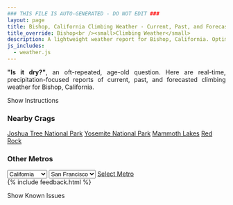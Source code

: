 ```yaml
---
### THIS FILE IS AUTO-GENERATED - DO NOT EDIT ###
layout: page
title: Bishop, California Climbing Weather - Current, Past, and Forecasted Report
title_override: Bishop<br /><small>Climbing Weather</small>
description: A lightweight weather report for Bishop, California. Optimized for slow internet connections.
js_includes:
  - weather.js
---
```


<section class="measure center lh-copy f5-ns f6 ph2 mv4" style="text-align: justify;">
<strong>"Is it dry?"</strong>, an oft-repeated, age-old question. Here are real-time,
precipitation-focused reports of current, past, and forecasted climbing weather for Bishop, California.
</section>

<p id="settings-toggle" class="mw5 b center tc hover-light-red black-70 pointer">Show Instructions</p>
<section id="settings" class="overflow-hidden" style="display:none;">
    <div class="mv2 ph2 center">
        <div class="fn f6 tc pv2">
            <p class="measure lh-copy center"><strong>Show/hide hourly forecasts</strong> by clicking the desired day.</p>
            <hr class="mw5 p0 mv2 o-60 b0 bt b--light-red light-red bg-light-red">
            <p class="measure lh-copy center"><strong>Current and Past conditions</strong> are measured by the nearest weather station. <strong>Forecast conditions</strong> are calculated and polled separately.</p>
            <hr class="mw5 p0 mv2 o-60 b0 bt b--light-red light-red bg-light-red">
            <p class="measure lh-copy center"><strong>Having issues?</strong> Try <a id="clear-cache" class="no-underline relative fancy-link light-red hover-light-red" href="#">clearing the local cache</a>.</p>
            <hr class="mw5 p0 mv2 o-60 b0 bt b--light-red light-red bg-light-red">
            <p class="measure lh-copy center">Weather data sourced from <a class="no-underline fancy-link relative light-red" target="_blank" href="https://www.weather.gov/documentation/services-web-api">weather.gov</a>.</p>
        </div>
    </div>
</section>
<section id="weather" data-crag="bishop-california" class="mv4-ns mv3 ph2 center"></section>
<section id="nearby" class="tc lh-copy">
  <h3>Nearby Crags</h3>
<a class="nowrap no-underline fancy-link relative light-red mh3" href="/crags/joshua-tree-national-park-california-weather.html">Joshua Tree National Park</a>
<a class="nowrap no-underline fancy-link relative light-red mh3" href="/crags/yosemite-national-park-california-weather.html">Yosemite National Park</a>
<a class="nowrap no-underline fancy-link relative light-red mh3" href="/crags/mammoth-lakes-california-weather.html">Mammoth Lakes</a>
<a class="nowrap no-underline fancy-link relative light-red mh3" href="/crags/red-rock-nevada-weather.html">Red Rock</a>
</section>
<section id="nearby" class="tc lh-copy">
  <h3>Other Metros</h3>
  <select class="ma1 bg-near-white pa2" id="stateSel">
    <option value="Texas">Texas</option>
    <option value="Washington">Washington</option>
    <option value="Colorado">Colorado</option>
    <option value="Tennessee">Tennessee</option>
    <option value="Utah">Utah</option>
    <option value="California" selected>California</option>
  </select>
  <select class="ma1 bg-near-white pa2" id="citySel">
    <option value="San Francisco" selected>San Francisco</option>
    <option value="Los Angeles">Los Angeles</option>
  </select>
  <a id="selectMetro" class="f6 link dim ph3 pv2 ma1 dib white bg-light-red" href="/crags/san-francisco-california-weather.html">Select Metro</a>
  <script>
    var states = [];
    states["Texas"] = "Austin"
    states["Washington"] = "Seattle"
    states["Colorado"] = "Denver"
    states["Tennessee"] = "Nashville"
    states["Utah"] = "Salt Lake City"
    states["California"] = "San Francisco|Los Angeles"
  </script>
</section>
{% include feedback.html %}
<p id="issues-toggle" class="mw5 b center tc hover-light-red black-70 pointer">Show Known Issues</p>
<section id="issues" class="overflow-hidden tc f6">
</section>

<script>
  var weekly_VEF_14_168 = {"updated":"2021-06-06T09:00:20+00:00","units":"us","forecastGenerator":"BaselineForecastGenerator","generatedAt":"2021-06-06T09:23:07+00:00","updateTime":"2021-06-06T09:00:20+00:00","validTimes":"2021-06-06T02:00:00+00:00/P8DT6H","elevation":{"value":1296.0096,"unitCode":"unit:m"},"periods":[{"number":1,"name":"Overnight","startTime":"2021-06-06T02:00:00-07:00","endTime":"2021-06-06T06:00:00-07:00","isDaytime":false,"temperature":62,"temperatureUnit":"F","temperatureTrend":null,"windSpeed":"6 mph","windDirection":"WNW","icon":"https://api.weather.gov/icons/land/night/skc?size=medium","shortForecast":"Clear","detailedForecast":"Clear, with a low around 62. West northwest wind around 6 mph."},{"number":2,"name":"Sunday","startTime":"2021-06-06T06:00:00-07:00","endTime":"2021-06-06T18:00:00-07:00","isDaytime":true,"temperature":98,"temperatureUnit":"F","temperatureTrend":null,"windSpeed":"3 to 18 mph","windDirection":"SW","icon":"https://api.weather.gov/icons/land/day/few?size=medium","shortForecast":"Sunny","detailedForecast":"Sunny, with a high near 98. Southwest wind 3 to 18 mph, with gusts as high as 29 mph."},{"number":3,"name":"Sunday Night","startTime":"2021-06-06T18:00:00-07:00","endTime":"2021-06-07T06:00:00-07:00","isDaytime":false,"temperature":58,"temperatureUnit":"F","temperatureTrend":null,"windSpeed":"6 to 18 mph","windDirection":"W","icon":"https://api.weather.gov/icons/land/night/few?size=medium","shortForecast":"Mostly Clear","detailedForecast":"Mostly clear, with a low around 58. West wind 6 to 18 mph, with gusts as high as 29 mph."},{"number":4,"name":"Monday","startTime":"2021-06-07T06:00:00-07:00","endTime":"2021-06-07T18:00:00-07:00","isDaytime":true,"temperature":91,"temperatureUnit":"F","temperatureTrend":null,"windSpeed":"5 to 17 mph","windDirection":"ESE","icon":"https://api.weather.gov/icons/land/day/sct?size=medium","shortForecast":"Mostly Sunny","detailedForecast":"Mostly sunny, with a high near 91. East southeast wind 5 to 17 mph, with gusts as high as 26 mph."},{"number":5,"name":"Monday Night","startTime":"2021-06-07T18:00:00-07:00","endTime":"2021-06-08T06:00:00-07:00","isDaytime":false,"temperature":55,"temperatureUnit":"F","temperatureTrend":null,"windSpeed":"8 to 17 mph","windDirection":"SW","icon":"https://api.weather.gov/icons/land/night/few?size=medium","shortForecast":"Mostly Clear","detailedForecast":"Mostly clear, with a low around 55. Southwest wind 8 to 17 mph, with gusts as high as 25 mph."},{"number":6,"name":"Tuesday","startTime":"2021-06-08T06:00:00-07:00","endTime":"2021-06-08T18:00:00-07:00","isDaytime":true,"temperature":87,"temperatureUnit":"F","temperatureTrend":null,"windSpeed":"7 to 17 mph","windDirection":"SSW","icon":"https://api.weather.gov/icons/land/day/skc?size=medium","shortForecast":"Sunny","detailedForecast":"Sunny, with a high near 87."},{"number":7,"name":"Tuesday Night","startTime":"2021-06-08T18:00:00-07:00","endTime":"2021-06-09T06:00:00-07:00","isDaytime":false,"temperature":53,"temperatureUnit":"F","temperatureTrend":null,"windSpeed":"8 to 17 mph","windDirection":"WSW","icon":"https://api.weather.gov/icons/land/night/few?size=medium","shortForecast":"Mostly Clear","detailedForecast":"Mostly clear, with a low around 53."},{"number":8,"name":"Wednesday","startTime":"2021-06-09T06:00:00-07:00","endTime":"2021-06-09T18:00:00-07:00","isDaytime":true,"temperature":80,"temperatureUnit":"F","temperatureTrend":null,"windSpeed":"8 to 21 mph","windDirection":"SW","icon":"https://api.weather.gov/icons/land/day/wind_few?size=medium","shortForecast":"Sunny","detailedForecast":"Sunny, with a high near 80."},{"number":9,"name":"Wednesday Night","startTime":"2021-06-09T18:00:00-07:00","endTime":"2021-06-10T06:00:00-07:00","isDaytime":false,"temperature":45,"temperatureUnit":"F","temperatureTrend":null,"windSpeed":"8 to 21 mph","windDirection":"W","icon":"https://api.weather.gov/icons/land/night/wind_few?size=medium","shortForecast":"Mostly Clear","detailedForecast":"Mostly clear, with a low around 45."},{"number":10,"name":"Thursday","startTime":"2021-06-10T06:00:00-07:00","endTime":"2021-06-10T18:00:00-07:00","isDaytime":true,"temperature":82,"temperatureUnit":"F","temperatureTrend":null,"windSpeed":"8 to 13 mph","windDirection":"SE","icon":"https://api.weather.gov/icons/land/day/skc?size=medium","shortForecast":"Sunny","detailedForecast":"Sunny, with a high near 82."},{"number":11,"name":"Thursday Night","startTime":"2021-06-10T18:00:00-07:00","endTime":"2021-06-11T06:00:00-07:00","isDaytime":false,"temperature":51,"temperatureUnit":"F","temperatureTrend":null,"windSpeed":"7 to 13 mph","windDirection":"SW","icon":"https://api.weather.gov/icons/land/night/skc?size=medium","shortForecast":"Clear","detailedForecast":"Clear, with a low around 51."},{"number":12,"name":"Friday","startTime":"2021-06-11T06:00:00-07:00","endTime":"2021-06-11T18:00:00-07:00","isDaytime":true,"temperature":89,"temperatureUnit":"F","temperatureTrend":null,"windSpeed":"7 to 14 mph","windDirection":"SSW","icon":"https://api.weather.gov/icons/land/day/skc?size=medium","shortForecast":"Sunny","detailedForecast":"Sunny, with a high near 89."},{"number":13,"name":"Friday Night","startTime":"2021-06-11T18:00:00-07:00","endTime":"2021-06-12T06:00:00-07:00","isDaytime":false,"temperature":55,"temperatureUnit":"F","temperatureTrend":null,"windSpeed":"9 to 14 mph","windDirection":"WSW","icon":"https://api.weather.gov/icons/land/night/few?size=medium","shortForecast":"Mostly Clear","detailedForecast":"Mostly clear, with a low around 55."},{"number":14,"name":"Saturday","startTime":"2021-06-12T06:00:00-07:00","endTime":"2021-06-12T18:00:00-07:00","isDaytime":true,"temperature":90,"temperatureUnit":"F","temperatureTrend":null,"windSpeed":"8 to 16 mph","windDirection":"SW","icon":"https://api.weather.gov/icons/land/day/skc?size=medium","shortForecast":"Sunny","detailedForecast":"Sunny, with a high near 90."}]}
  var hourly_VEF_14_168 = {"@context":["https://geojson.org/geojson-ld/geojson-context.jsonld",{"@version":"1.1","wx":"https://api.weather.gov/ontology#","geo":"http://www.opengis.net/ont/geosparql#","unit":"http://codes.wmo.int/common/unit/","@vocab":"https://api.weather.gov/ontology#"}],"type":"Feature","geometry":{"type":"Polygon","coordinates":[[[-118.4359379,37.3613888],[-118.43111449999999,37.3394267],[-118.40343299999999,37.343266299999996],[-118.40825099999999,37.3652289],[-118.4359379,37.3613888]]]},"properties":{"updated":"2021-06-06T09:00:20+00:00","units":"us","forecastGenerator":"HourlyForecastGenerator","generatedAt":"2021-06-06T09:23:09+00:00","updateTime":"2021-06-06T09:00:20+00:00","validTimes":"2021-06-06T02:00:00+00:00/P8DT6H","elevation":{"value":1296.0096,"unitCode":"unit:m"},"periods":[{"number":1,"name":"","startTime":"2021-06-06T02:00:00-07:00","endTime":"2021-06-06T03:00:00-07:00","isDaytime":false,"temperature":69,"temperatureUnit":"F","temperatureTrend":null,"windSpeed":"6 mph","windDirection":"WNW","icon":"https://api.weather.gov/icons/land/night/skc?size=small","shortForecast":"Clear","detailedForecast":""},{"number":2,"name":"","startTime":"2021-06-06T03:00:00-07:00","endTime":"2021-06-06T04:00:00-07:00","isDaytime":false,"temperature":66,"temperatureUnit":"F","temperatureTrend":null,"windSpeed":"6 mph","windDirection":"WNW","icon":"https://api.weather.gov/icons/land/night/skc?size=small","shortForecast":"Clear","detailedForecast":""},{"number":3,"name":"","startTime":"2021-06-06T04:00:00-07:00","endTime":"2021-06-06T05:00:00-07:00","isDaytime":false,"temperature":65,"temperatureUnit":"F","temperatureTrend":null,"windSpeed":"5 mph","windDirection":"WNW","icon":"https://api.weather.gov/icons/land/night/skc?size=small","shortForecast":"Clear","detailedForecast":""},{"number":4,"name":"","startTime":"2021-06-06T05:00:00-07:00","endTime":"2021-06-06T06:00:00-07:00","isDaytime":false,"temperature":62,"temperatureUnit":"F","temperatureTrend":null,"windSpeed":"5 mph","windDirection":"WNW","icon":"https://api.weather.gov/icons/land/night/skc?size=small","shortForecast":"Clear","detailedForecast":""},{"number":5,"name":"","startTime":"2021-06-06T06:00:00-07:00","endTime":"2021-06-06T07:00:00-07:00","isDaytime":true,"temperature":63,"temperatureUnit":"F","temperatureTrend":null,"windSpeed":"5 mph","windDirection":"NW","icon":"https://api.weather.gov/icons/land/day/skc?size=small","shortForecast":"Sunny","detailedForecast":""},{"number":6,"name":"","startTime":"2021-06-06T07:00:00-07:00","endTime":"2021-06-06T08:00:00-07:00","isDaytime":true,"temperature":65,"temperatureUnit":"F","temperatureTrend":null,"windSpeed":"3 mph","windDirection":"NNW","icon":"https://api.weather.gov/icons/land/day/skc?size=small","shortForecast":"Sunny","detailedForecast":""},{"number":7,"name":"","startTime":"2021-06-06T08:00:00-07:00","endTime":"2021-06-06T09:00:00-07:00","isDaytime":true,"temperature":72,"temperatureUnit":"F","temperatureTrend":null,"windSpeed":"3 mph","windDirection":"NNW","icon":"https://api.weather.gov/icons/land/day/skc?size=small","shortForecast":"Sunny","detailedForecast":""},{"number":8,"name":"","startTime":"2021-06-06T09:00:00-07:00","endTime":"2021-06-06T10:00:00-07:00","isDaytime":true,"temperature":79,"temperatureUnit":"F","temperatureTrend":null,"windSpeed":"3 mph","windDirection":"NNE","icon":"https://api.weather.gov/icons/land/day/skc?size=small","shortForecast":"Sunny","detailedForecast":""},{"number":9,"name":"","startTime":"2021-06-06T10:00:00-07:00","endTime":"2021-06-06T11:00:00-07:00","isDaytime":true,"temperature":85,"temperatureUnit":"F","temperatureTrend":null,"windSpeed":"5 mph","windDirection":"E","icon":"https://api.weather.gov/icons/land/day/skc?size=small","shortForecast":"Sunny","detailedForecast":""},{"number":10,"name":"","startTime":"2021-06-06T11:00:00-07:00","endTime":"2021-06-06T12:00:00-07:00","isDaytime":true,"temperature":89,"temperatureUnit":"F","temperatureTrend":null,"windSpeed":"6 mph","windDirection":"SE","icon":"https://api.weather.gov/icons/land/day/skc?size=small","shortForecast":"Sunny","detailedForecast":""},{"number":11,"name":"","startTime":"2021-06-06T12:00:00-07:00","endTime":"2021-06-06T13:00:00-07:00","isDaytime":true,"temperature":92,"temperatureUnit":"F","temperatureTrend":null,"windSpeed":"7 mph","windDirection":"SSE","icon":"https://api.weather.gov/icons/land/day/skc?size=small","shortForecast":"Sunny","detailedForecast":""},{"number":12,"name":"","startTime":"2021-06-06T13:00:00-07:00","endTime":"2021-06-06T14:00:00-07:00","isDaytime":true,"temperature":95,"temperatureUnit":"F","temperatureTrend":null,"windSpeed":"9 mph","windDirection":"S","icon":"https://api.weather.gov/icons/land/day/few?size=small","shortForecast":"Sunny","detailedForecast":""},{"number":13,"name":"","startTime":"2021-06-06T14:00:00-07:00","endTime":"2021-06-06T15:00:00-07:00","isDaytime":true,"temperature":97,"temperatureUnit":"F","temperatureTrend":null,"windSpeed":"12 mph","windDirection":"SSW","icon":"https://api.weather.gov/icons/land/day/few?size=small","shortForecast":"Sunny","detailedForecast":""},{"number":14,"name":"","startTime":"2021-06-06T15:00:00-07:00","endTime":"2021-06-06T16:00:00-07:00","isDaytime":true,"temperature":97,"temperatureUnit":"F","temperatureTrend":null,"windSpeed":"14 mph","windDirection":"SW","icon":"https://api.weather.gov/icons/land/day/few?size=small","shortForecast":"Sunny","detailedForecast":""},{"number":15,"name":"","startTime":"2021-06-06T16:00:00-07:00","endTime":"2021-06-06T17:00:00-07:00","isDaytime":true,"temperature":98,"temperatureUnit":"F","temperatureTrend":null,"windSpeed":"17 mph","windDirection":"WSW","icon":"https://api.weather.gov/icons/land/day/few?size=small","shortForecast":"Sunny","detailedForecast":""},{"number":16,"name":"","startTime":"2021-06-06T17:00:00-07:00","endTime":"2021-06-06T18:00:00-07:00","isDaytime":true,"temperature":97,"temperatureUnit":"F","temperatureTrend":null,"windSpeed":"18 mph","windDirection":"W","icon":"https://api.weather.gov/icons/land/day/few?size=small","shortForecast":"Sunny","detailedForecast":""},{"number":17,"name":"","startTime":"2021-06-06T18:00:00-07:00","endTime":"2021-06-06T19:00:00-07:00","isDaytime":false,"temperature":94,"temperatureUnit":"F","temperatureTrend":null,"windSpeed":"18 mph","windDirection":"W","icon":"https://api.weather.gov/icons/land/night/few?size=small","shortForecast":"Mostly Clear","detailedForecast":""},{"number":18,"name":"","startTime":"2021-06-06T19:00:00-07:00","endTime":"2021-06-06T20:00:00-07:00","isDaytime":false,"temperature":91,"temperatureUnit":"F","temperatureTrend":null,"windSpeed":"17 mph","windDirection":"WSW","icon":"https://api.weather.gov/icons/land/night/few?size=small","shortForecast":"Mostly Clear","detailedForecast":""},{"number":19,"name":"","startTime":"2021-06-06T20:00:00-07:00","endTime":"2021-06-06T21:00:00-07:00","isDaytime":false,"temperature":85,"temperatureUnit":"F","temperatureTrend":null,"windSpeed":"16 mph","windDirection":"WSW","icon":"https://api.weather.gov/icons/land/night/few?size=small","shortForecast":"Mostly Clear","detailedForecast":""},{"number":20,"name":"","startTime":"2021-06-06T21:00:00-07:00","endTime":"2021-06-06T22:00:00-07:00","isDaytime":false,"temperature":79,"temperatureUnit":"F","temperatureTrend":null,"windSpeed":"14 mph","windDirection":"W","icon":"https://api.weather.gov/icons/land/night/few?size=small","shortForecast":"Mostly Clear","detailedForecast":""},{"number":21,"name":"","startTime":"2021-06-06T22:00:00-07:00","endTime":"2021-06-06T23:00:00-07:00","isDaytime":false,"temperature":76,"temperatureUnit":"F","temperatureTrend":null,"windSpeed":"12 mph","windDirection":"W","icon":"https://api.weather.gov/icons/land/night/few?size=small","shortForecast":"Mostly Clear","detailedForecast":""},{"number":22,"name":"","startTime":"2021-06-06T23:00:00-07:00","endTime":"2021-06-07T00:00:00-07:00","isDaytime":false,"temperature":72,"temperatureUnit":"F","temperatureTrend":null,"windSpeed":"9 mph","windDirection":"WNW","icon":"https://api.weather.gov/icons/land/night/skc?size=small","shortForecast":"Clear","detailedForecast":""},{"number":23,"name":"","startTime":"2021-06-07T00:00:00-07:00","endTime":"2021-06-07T01:00:00-07:00","isDaytime":false,"temperature":70,"temperatureUnit":"F","temperatureTrend":null,"windSpeed":"8 mph","windDirection":"WNW","icon":"https://api.weather.gov/icons/land/night/few?size=small","shortForecast":"Mostly Clear","detailedForecast":""},{"number":24,"name":"","startTime":"2021-06-07T01:00:00-07:00","endTime":"2021-06-07T02:00:00-07:00","isDaytime":false,"temperature":66,"temperatureUnit":"F","temperatureTrend":null,"windSpeed":"7 mph","windDirection":"WNW","icon":"https://api.weather.gov/icons/land/night/few?size=small","shortForecast":"Mostly Clear","detailedForecast":""},{"number":25,"name":"","startTime":"2021-06-07T02:00:00-07:00","endTime":"2021-06-07T03:00:00-07:00","isDaytime":false,"temperature":64,"temperatureUnit":"F","temperatureTrend":null,"windSpeed":"7 mph","windDirection":"WNW","icon":"https://api.weather.gov/icons/land/night/few?size=small","shortForecast":"Mostly Clear","detailedForecast":""},{"number":26,"name":"","startTime":"2021-06-07T03:00:00-07:00","endTime":"2021-06-07T04:00:00-07:00","isDaytime":false,"temperature":62,"temperatureUnit":"F","temperatureTrend":null,"windSpeed":"7 mph","windDirection":"W","icon":"https://api.weather.gov/icons/land/night/few?size=small","shortForecast":"Mostly Clear","detailedForecast":""},{"number":27,"name":"","startTime":"2021-06-07T04:00:00-07:00","endTime":"2021-06-07T05:00:00-07:00","isDaytime":false,"temperature":59,"temperatureUnit":"F","temperatureTrend":null,"windSpeed":"6 mph","windDirection":"W","icon":"https://api.weather.gov/icons/land/night/few?size=small","shortForecast":"Mostly Clear","detailedForecast":""},{"number":28,"name":"","startTime":"2021-06-07T05:00:00-07:00","endTime":"2021-06-07T06:00:00-07:00","isDaytime":false,"temperature":58,"temperatureUnit":"F","temperatureTrend":null,"windSpeed":"6 mph","windDirection":"W","icon":"https://api.weather.gov/icons/land/night/few?size=small","shortForecast":"Mostly Clear","detailedForecast":""},{"number":29,"name":"","startTime":"2021-06-07T06:00:00-07:00","endTime":"2021-06-07T07:00:00-07:00","isDaytime":true,"temperature":59,"temperatureUnit":"F","temperatureTrend":null,"windSpeed":"5 mph","windDirection":"WNW","icon":"https://api.weather.gov/icons/land/day/few?size=small","shortForecast":"Sunny","detailedForecast":""},{"number":30,"name":"","startTime":"2021-06-07T07:00:00-07:00","endTime":"2021-06-07T08:00:00-07:00","isDaytime":true,"temperature":62,"temperatureUnit":"F","temperatureTrend":null,"windSpeed":"5 mph","windDirection":"NW","icon":"https://api.weather.gov/icons/land/day/sct?size=small","shortForecast":"Mostly Sunny","detailedForecast":""},{"number":31,"name":"","startTime":"2021-06-07T08:00:00-07:00","endTime":"2021-06-07T09:00:00-07:00","isDaytime":true,"temperature":67,"temperatureUnit":"F","temperatureTrend":null,"windSpeed":"5 mph","windDirection":"NNW","icon":"https://api.weather.gov/icons/land/day/sct?size=small","shortForecast":"Mostly Sunny","detailedForecast":""},{"number":32,"name":"","startTime":"2021-06-07T09:00:00-07:00","endTime":"2021-06-07T10:00:00-07:00","isDaytime":true,"temperature":73,"temperatureUnit":"F","temperatureTrend":null,"windSpeed":"6 mph","windDirection":"NNE","icon":"https://api.weather.gov/icons/land/day/sct?size=small","shortForecast":"Mostly Sunny","detailedForecast":""},{"number":33,"name":"","startTime":"2021-06-07T10:00:00-07:00","endTime":"2021-06-07T11:00:00-07:00","isDaytime":true,"temperature":79,"temperatureUnit":"F","temperatureTrend":null,"windSpeed":"8 mph","windDirection":"E","icon":"https://api.weather.gov/icons/land/day/sct?size=small","shortForecast":"Mostly Sunny","detailedForecast":""},{"number":34,"name":"","startTime":"2021-06-07T11:00:00-07:00","endTime":"2021-06-07T12:00:00-07:00","isDaytime":true,"temperature":83,"temperatureUnit":"F","temperatureTrend":null,"windSpeed":"10 mph","windDirection":"SSE","icon":"https://api.weather.gov/icons/land/day/sct?size=small","shortForecast":"Mostly Sunny","detailedForecast":""},{"number":35,"name":"","startTime":"2021-06-07T12:00:00-07:00","endTime":"2021-06-07T13:00:00-07:00","isDaytime":true,"temperature":87,"temperatureUnit":"F","temperatureTrend":null,"windSpeed":"13 mph","windDirection":"SSE","icon":"https://api.weather.gov/icons/land/day/sct?size=small","shortForecast":"Mostly Sunny","detailedForecast":""},{"number":36,"name":"","startTime":"2021-06-07T13:00:00-07:00","endTime":"2021-06-07T14:00:00-07:00","isDaytime":true,"temperature":89,"temperatureUnit":"F","temperatureTrend":null,"windSpeed":"14 mph","windDirection":"SE","icon":"https://api.weather.gov/icons/land/day/sct?size=small","shortForecast":"Mostly Sunny","detailedForecast":""},{"number":37,"name":"","startTime":"2021-06-07T14:00:00-07:00","endTime":"2021-06-07T15:00:00-07:00","isDaytime":true,"temperature":90,"temperatureUnit":"F","temperatureTrend":null,"windSpeed":"15 mph","windDirection":"SE","icon":"https://api.weather.gov/icons/land/day/sct?size=small","shortForecast":"Mostly Sunny","detailedForecast":""},{"number":38,"name":"","startTime":"2021-06-07T15:00:00-07:00","endTime":"2021-06-07T16:00:00-07:00","isDaytime":true,"temperature":91,"temperatureUnit":"F","temperatureTrend":null,"windSpeed":"16 mph","windDirection":"SSE","icon":"https://api.weather.gov/icons/land/day/sct?size=small","shortForecast":"Mostly Sunny","detailedForecast":""},{"number":39,"name":"","startTime":"2021-06-07T16:00:00-07:00","endTime":"2021-06-07T17:00:00-07:00","isDaytime":true,"temperature":91,"temperatureUnit":"F","temperatureTrend":null,"windSpeed":"17 mph","windDirection":"SSE","icon":"https://api.weather.gov/icons/land/day/sct?size=small","shortForecast":"Mostly Sunny","detailedForecast":""},{"number":40,"name":"","startTime":"2021-06-07T17:00:00-07:00","endTime":"2021-06-07T18:00:00-07:00","isDaytime":true,"temperature":89,"temperatureUnit":"F","temperatureTrend":null,"windSpeed":"17 mph","windDirection":"SSE","icon":"https://api.weather.gov/icons/land/day/sct?size=small","shortForecast":"Mostly Sunny","detailedForecast":""},{"number":41,"name":"","startTime":"2021-06-07T18:00:00-07:00","endTime":"2021-06-07T19:00:00-07:00","isDaytime":false,"temperature":87,"temperatureUnit":"F","temperatureTrend":null,"windSpeed":"17 mph","windDirection":"S","icon":"https://api.weather.gov/icons/land/night/sct?size=small","shortForecast":"Partly Cloudy","detailedForecast":""},{"number":42,"name":"","startTime":"2021-06-07T19:00:00-07:00","endTime":"2021-06-07T20:00:00-07:00","isDaytime":false,"temperature":84,"temperatureUnit":"F","temperatureTrend":null,"windSpeed":"16 mph","windDirection":"SSW","icon":"https://api.weather.gov/icons/land/night/sct?size=small","shortForecast":"Partly Cloudy","detailedForecast":""},{"number":43,"name":"","startTime":"2021-06-07T20:00:00-07:00","endTime":"2021-06-07T21:00:00-07:00","isDaytime":false,"temperature":80,"temperatureUnit":"F","temperatureTrend":null,"windSpeed":"15 mph","windDirection":"SW","icon":"https://api.weather.gov/icons/land/night/sct?size=small","shortForecast":"Partly Cloudy","detailedForecast":""},{"number":44,"name":"","startTime":"2021-06-07T21:00:00-07:00","endTime":"2021-06-07T22:00:00-07:00","isDaytime":false,"temperature":76,"temperatureUnit":"F","temperatureTrend":null,"windSpeed":"13 mph","windDirection":"WSW","icon":"https://api.weather.gov/icons/land/night/few?size=small","shortForecast":"Mostly Clear","detailedForecast":""},{"number":45,"name":"","startTime":"2021-06-07T22:00:00-07:00","endTime":"2021-06-07T23:00:00-07:00","isDaytime":false,"temperature":73,"temperatureUnit":"F","temperatureTrend":null,"windSpeed":"12 mph","windDirection":"WSW","icon":"https://api.weather.gov/icons/land/night/few?size=small","shortForecast":"Mostly Clear","detailedForecast":""},{"number":46,"name":"","startTime":"2021-06-07T23:00:00-07:00","endTime":"2021-06-08T00:00:00-07:00","isDaytime":false,"temperature":70,"temperatureUnit":"F","temperatureTrend":null,"windSpeed":"9 mph","windDirection":"W","icon":"https://api.weather.gov/icons/land/night/few?size=small","shortForecast":"Mostly Clear","detailedForecast":""},{"number":47,"name":"","startTime":"2021-06-08T00:00:00-07:00","endTime":"2021-06-08T01:00:00-07:00","isDaytime":false,"temperature":67,"temperatureUnit":"F","temperatureTrend":null,"windSpeed":"8 mph","windDirection":"W","icon":"https://api.weather.gov/icons/land/night/few?size=small","shortForecast":"Mostly Clear","detailedForecast":""},{"number":48,"name":"","startTime":"2021-06-08T01:00:00-07:00","endTime":"2021-06-08T02:00:00-07:00","isDaytime":false,"temperature":64,"temperatureUnit":"F","temperatureTrend":null,"windSpeed":"8 mph","windDirection":"WSW","icon":"https://api.weather.gov/icons/land/night/skc?size=small","shortForecast":"Clear","detailedForecast":""},{"number":49,"name":"","startTime":"2021-06-08T02:00:00-07:00","endTime":"2021-06-08T03:00:00-07:00","isDaytime":false,"temperature":61,"temperatureUnit":"F","temperatureTrend":null,"windSpeed":"8 mph","windDirection":"WSW","icon":"https://api.weather.gov/icons/land/night/skc?size=small","shortForecast":"Clear","detailedForecast":""},{"number":50,"name":"","startTime":"2021-06-08T03:00:00-07:00","endTime":"2021-06-08T04:00:00-07:00","isDaytime":false,"temperature":58,"temperatureUnit":"F","temperatureTrend":null,"windSpeed":"8 mph","windDirection":"WSW","icon":"https://api.weather.gov/icons/land/night/skc?size=small","shortForecast":"Clear","detailedForecast":""},{"number":51,"name":"","startTime":"2021-06-08T04:00:00-07:00","endTime":"2021-06-08T05:00:00-07:00","isDaytime":false,"temperature":56,"temperatureUnit":"F","temperatureTrend":null,"windSpeed":"8 mph","windDirection":"W","icon":"https://api.weather.gov/icons/land/night/skc?size=small","shortForecast":"Clear","detailedForecast":""},{"number":52,"name":"","startTime":"2021-06-08T05:00:00-07:00","endTime":"2021-06-08T06:00:00-07:00","isDaytime":false,"temperature":55,"temperatureUnit":"F","temperatureTrend":null,"windSpeed":"8 mph","windDirection":"W","icon":"https://api.weather.gov/icons/land/night/skc?size=small","shortForecast":"Clear","detailedForecast":""},{"number":53,"name":"","startTime":"2021-06-08T06:00:00-07:00","endTime":"2021-06-08T07:00:00-07:00","isDaytime":true,"temperature":56,"temperatureUnit":"F","temperatureTrend":null,"windSpeed":"8 mph","windDirection":"W","icon":"https://api.weather.gov/icons/land/day/skc?size=small","shortForecast":"Sunny","detailedForecast":""},{"number":54,"name":"","startTime":"2021-06-08T07:00:00-07:00","endTime":"2021-06-08T08:00:00-07:00","isDaytime":true,"temperature":59,"temperatureUnit":"F","temperatureTrend":null,"windSpeed":"7 mph","windDirection":"WSW","icon":"https://api.weather.gov/icons/land/day/skc?size=small","shortForecast":"Sunny","detailedForecast":""},{"number":55,"name":"","startTime":"2021-06-08T08:00:00-07:00","endTime":"2021-06-08T09:00:00-07:00","isDaytime":true,"temperature":64,"temperatureUnit":"F","temperatureTrend":null,"windSpeed":"7 mph","windDirection":"WSW","icon":"https://api.weather.gov/icons/land/day/skc?size=small","shortForecast":"Sunny","detailedForecast":""},{"number":56,"name":"","startTime":"2021-06-08T09:00:00-07:00","endTime":"2021-06-08T10:00:00-07:00","isDaytime":true,"temperature":69,"temperatureUnit":"F","temperatureTrend":null,"windSpeed":"8 mph","windDirection":"SW","icon":"https://api.weather.gov/icons/land/day/skc?size=small","shortForecast":"Sunny","detailedForecast":""},{"number":57,"name":"","startTime":"2021-06-08T10:00:00-07:00","endTime":"2021-06-08T11:00:00-07:00","isDaytime":true,"temperature":75,"temperatureUnit":"F","temperatureTrend":null,"windSpeed":"9 mph","windDirection":"S","icon":"https://api.weather.gov/icons/land/day/skc?size=small","shortForecast":"Sunny","detailedForecast":""},{"number":58,"name":"","startTime":"2021-06-08T11:00:00-07:00","endTime":"2021-06-08T12:00:00-07:00","isDaytime":true,"temperature":79,"temperatureUnit":"F","temperatureTrend":null,"windSpeed":"10 mph","windDirection":"SSE","icon":"https://api.weather.gov/icons/land/day/skc?size=small","shortForecast":"Sunny","detailedForecast":""},{"number":59,"name":"","startTime":"2021-06-08T12:00:00-07:00","endTime":"2021-06-08T13:00:00-07:00","isDaytime":true,"temperature":82,"temperatureUnit":"F","temperatureTrend":null,"windSpeed":"12 mph","windDirection":"S","icon":"https://api.weather.gov/icons/land/day/skc?size=small","shortForecast":"Sunny","detailedForecast":""},{"number":60,"name":"","startTime":"2021-06-08T13:00:00-07:00","endTime":"2021-06-08T14:00:00-07:00","isDaytime":true,"temperature":84,"temperatureUnit":"F","temperatureTrend":null,"windSpeed":"14 mph","windDirection":"S","icon":"https://api.weather.gov/icons/land/day/skc?size=small","shortForecast":"Sunny","detailedForecast":""},{"number":61,"name":"","startTime":"2021-06-08T14:00:00-07:00","endTime":"2021-06-08T15:00:00-07:00","isDaytime":true,"temperature":86,"temperatureUnit":"F","temperatureTrend":null,"windSpeed":"15 mph","windDirection":"SSW","icon":"https://api.weather.gov/icons/land/day/skc?size=small","shortForecast":"Sunny","detailedForecast":""},{"number":62,"name":"","startTime":"2021-06-08T15:00:00-07:00","endTime":"2021-06-08T16:00:00-07:00","isDaytime":true,"temperature":87,"temperatureUnit":"F","temperatureTrend":null,"windSpeed":"16 mph","windDirection":"SSW","icon":"https://api.weather.gov/icons/land/day/skc?size=small","shortForecast":"Sunny","detailedForecast":""},{"number":63,"name":"","startTime":"2021-06-08T16:00:00-07:00","endTime":"2021-06-08T17:00:00-07:00","isDaytime":true,"temperature":87,"temperatureUnit":"F","temperatureTrend":null,"windSpeed":"17 mph","windDirection":"SW","icon":"https://api.weather.gov/icons/land/day/skc?size=small","shortForecast":"Sunny","detailedForecast":""},{"number":64,"name":"","startTime":"2021-06-08T17:00:00-07:00","endTime":"2021-06-08T18:00:00-07:00","isDaytime":true,"temperature":86,"temperatureUnit":"F","temperatureTrend":null,"windSpeed":"17 mph","windDirection":"SW","icon":"https://api.weather.gov/icons/land/day/skc?size=small","shortForecast":"Sunny","detailedForecast":""},{"number":65,"name":"","startTime":"2021-06-08T18:00:00-07:00","endTime":"2021-06-08T19:00:00-07:00","isDaytime":false,"temperature":83,"temperatureUnit":"F","temperatureTrend":null,"windSpeed":"17 mph","windDirection":"SW","icon":"https://api.weather.gov/icons/land/night/skc?size=small","shortForecast":"Clear","detailedForecast":""},{"number":66,"name":"","startTime":"2021-06-08T19:00:00-07:00","endTime":"2021-06-08T20:00:00-07:00","isDaytime":false,"temperature":79,"temperatureUnit":"F","temperatureTrend":null,"windSpeed":"17 mph","windDirection":"SW","icon":"https://api.weather.gov/icons/land/night/few?size=small","shortForecast":"Mostly Clear","detailedForecast":""},{"number":67,"name":"","startTime":"2021-06-08T20:00:00-07:00","endTime":"2021-06-08T21:00:00-07:00","isDaytime":false,"temperature":75,"temperatureUnit":"F","temperatureTrend":null,"windSpeed":"16 mph","windDirection":"WSW","icon":"https://api.weather.gov/icons/land/night/few?size=small","shortForecast":"Mostly Clear","detailedForecast":""},{"number":68,"name":"","startTime":"2021-06-08T21:00:00-07:00","endTime":"2021-06-08T22:00:00-07:00","isDaytime":false,"temperature":71,"temperatureUnit":"F","temperatureTrend":null,"windSpeed":"14 mph","windDirection":"WSW","icon":"https://api.weather.gov/icons/land/night/few?size=small","shortForecast":"Mostly Clear","detailedForecast":""},{"number":69,"name":"","startTime":"2021-06-08T22:00:00-07:00","endTime":"2021-06-08T23:00:00-07:00","isDaytime":false,"temperature":68,"temperatureUnit":"F","temperatureTrend":null,"windSpeed":"12 mph","windDirection":"WSW","icon":"https://api.weather.gov/icons/land/night/few?size=small","shortForecast":"Mostly Clear","detailedForecast":""},{"number":70,"name":"","startTime":"2021-06-08T23:00:00-07:00","endTime":"2021-06-09T00:00:00-07:00","isDaytime":false,"temperature":65,"temperatureUnit":"F","temperatureTrend":null,"windSpeed":"10 mph","windDirection":"WSW","icon":"https://api.weather.gov/icons/land/night/skc?size=small","shortForecast":"Clear","detailedForecast":""},{"number":71,"name":"","startTime":"2021-06-09T00:00:00-07:00","endTime":"2021-06-09T01:00:00-07:00","isDaytime":false,"temperature":62,"temperatureUnit":"F","temperatureTrend":null,"windSpeed":"10 mph","windDirection":"WSW","icon":"https://api.weather.gov/icons/land/night/few?size=small","shortForecast":"Mostly Clear","detailedForecast":""},{"number":72,"name":"","startTime":"2021-06-09T01:00:00-07:00","endTime":"2021-06-09T02:00:00-07:00","isDaytime":false,"temperature":60,"temperatureUnit":"F","temperatureTrend":null,"windSpeed":"10 mph","windDirection":"WSW","icon":"https://api.weather.gov/icons/land/night/few?size=small","shortForecast":"Mostly Clear","detailedForecast":""},{"number":73,"name":"","startTime":"2021-06-09T02:00:00-07:00","endTime":"2021-06-09T03:00:00-07:00","isDaytime":false,"temperature":57,"temperatureUnit":"F","temperatureTrend":null,"windSpeed":"10 mph","windDirection":"WSW","icon":"https://api.weather.gov/icons/land/night/few?size=small","shortForecast":"Mostly Clear","detailedForecast":""},{"number":74,"name":"","startTime":"2021-06-09T03:00:00-07:00","endTime":"2021-06-09T04:00:00-07:00","isDaytime":false,"temperature":55,"temperatureUnit":"F","temperatureTrend":null,"windSpeed":"9 mph","windDirection":"WSW","icon":"https://api.weather.gov/icons/land/night/few?size=small","shortForecast":"Mostly Clear","detailedForecast":""},{"number":75,"name":"","startTime":"2021-06-09T04:00:00-07:00","endTime":"2021-06-09T05:00:00-07:00","isDaytime":false,"temperature":54,"temperatureUnit":"F","temperatureTrend":null,"windSpeed":"9 mph","windDirection":"WSW","icon":"https://api.weather.gov/icons/land/night/few?size=small","shortForecast":"Mostly Clear","detailedForecast":""},{"number":76,"name":"","startTime":"2021-06-09T05:00:00-07:00","endTime":"2021-06-09T06:00:00-07:00","isDaytime":false,"temperature":53,"temperatureUnit":"F","temperatureTrend":null,"windSpeed":"8 mph","windDirection":"WSW","icon":"https://api.weather.gov/icons/land/night/few?size=small","shortForecast":"Mostly Clear","detailedForecast":""},{"number":77,"name":"","startTime":"2021-06-09T06:00:00-07:00","endTime":"2021-06-09T07:00:00-07:00","isDaytime":true,"temperature":54,"temperatureUnit":"F","temperatureTrend":null,"windSpeed":"8 mph","windDirection":"WSW","icon":"https://api.weather.gov/icons/land/day/few?size=small","shortForecast":"Sunny","detailedForecast":""},{"number":78,"name":"","startTime":"2021-06-09T07:00:00-07:00","endTime":"2021-06-09T08:00:00-07:00","isDaytime":true,"temperature":56,"temperatureUnit":"F","temperatureTrend":null,"windSpeed":"8 mph","windDirection":"SW","icon":"https://api.weather.gov/icons/land/day/few?size=small","shortForecast":"Sunny","detailedForecast":""},{"number":79,"name":"","startTime":"2021-06-09T08:00:00-07:00","endTime":"2021-06-09T09:00:00-07:00","isDaytime":true,"temperature":60,"temperatureUnit":"F","temperatureTrend":null,"windSpeed":"8 mph","windDirection":"SSW","icon":"https://api.weather.gov/icons/land/day/few?size=small","shortForecast":"Sunny","detailedForecast":""},{"number":80,"name":"","startTime":"2021-06-09T09:00:00-07:00","endTime":"2021-06-09T10:00:00-07:00","isDaytime":true,"temperature":65,"temperatureUnit":"F","temperatureTrend":null,"windSpeed":"9 mph","windDirection":"SSW","icon":"https://api.weather.gov/icons/land/day/few?size=small","shortForecast":"Sunny","detailedForecast":""},{"number":81,"name":"","startTime":"2021-06-09T10:00:00-07:00","endTime":"2021-06-09T11:00:00-07:00","isDaytime":true,"temperature":71,"temperatureUnit":"F","temperatureTrend":null,"windSpeed":"10 mph","windDirection":"SSW","icon":"https://api.weather.gov/icons/land/day/few?size=small","shortForecast":"Sunny","detailedForecast":""},{"number":82,"name":"","startTime":"2021-06-09T11:00:00-07:00","endTime":"2021-06-09T12:00:00-07:00","isDaytime":true,"temperature":76,"temperatureUnit":"F","temperatureTrend":null,"windSpeed":"12 mph","windDirection":"SSW","icon":"https://api.weather.gov/icons/land/day/few?size=small","shortForecast":"Sunny","detailedForecast":""},{"number":83,"name":"","startTime":"2021-06-09T12:00:00-07:00","endTime":"2021-06-09T13:00:00-07:00","isDaytime":true,"temperature":78,"temperatureUnit":"F","temperatureTrend":null,"windSpeed":"14 mph","windDirection":"SSW","icon":"https://api.weather.gov/icons/land/day/few?size=small","shortForecast":"Sunny","detailedForecast":""},{"number":84,"name":"","startTime":"2021-06-09T13:00:00-07:00","endTime":"2021-06-09T14:00:00-07:00","isDaytime":true,"temperature":80,"temperatureUnit":"F","temperatureTrend":null,"windSpeed":"17 mph","windDirection":"SSW","icon":"https://api.weather.gov/icons/land/day/few?size=small","shortForecast":"Sunny","detailedForecast":""},{"number":85,"name":"","startTime":"2021-06-09T14:00:00-07:00","endTime":"2021-06-09T15:00:00-07:00","isDaytime":true,"temperature":80,"temperatureUnit":"F","temperatureTrend":null,"windSpeed":"20 mph","windDirection":"SSW","icon":"https://api.weather.gov/icons/land/day/few?size=small","shortForecast":"Sunny","detailedForecast":""},{"number":86,"name":"","startTime":"2021-06-09T15:00:00-07:00","endTime":"2021-06-09T16:00:00-07:00","isDaytime":true,"temperature":80,"temperatureUnit":"F","temperatureTrend":null,"windSpeed":"21 mph","windDirection":"SW","icon":"https://api.weather.gov/icons/land/day/wind_few?size=small","shortForecast":"Sunny","detailedForecast":""},{"number":87,"name":"","startTime":"2021-06-09T16:00:00-07:00","endTime":"2021-06-09T17:00:00-07:00","isDaytime":true,"temperature":79,"temperatureUnit":"F","temperatureTrend":null,"windSpeed":"21 mph","windDirection":"SW","icon":"https://api.weather.gov/icons/land/day/wind_few?size=small","shortForecast":"Sunny","detailedForecast":""},{"number":88,"name":"","startTime":"2021-06-09T17:00:00-07:00","endTime":"2021-06-09T18:00:00-07:00","isDaytime":true,"temperature":78,"temperatureUnit":"F","temperatureTrend":null,"windSpeed":"21 mph","windDirection":"WSW","icon":"https://api.weather.gov/icons/land/day/wind_few?size=small","shortForecast":"Sunny","detailedForecast":""},{"number":89,"name":"","startTime":"2021-06-09T18:00:00-07:00","endTime":"2021-06-09T19:00:00-07:00","isDaytime":false,"temperature":75,"temperatureUnit":"F","temperatureTrend":null,"windSpeed":"21 mph","windDirection":"WSW","icon":"https://api.weather.gov/icons/land/night/wind_few?size=small","shortForecast":"Mostly Clear","detailedForecast":""},{"number":90,"name":"","startTime":"2021-06-09T19:00:00-07:00","endTime":"2021-06-09T20:00:00-07:00","isDaytime":false,"temperature":71,"temperatureUnit":"F","temperatureTrend":null,"windSpeed":"21 mph","windDirection":"W","icon":"https://api.weather.gov/icons/land/night/wind_few?size=small","shortForecast":"Mostly Clear","detailedForecast":""},{"number":91,"name":"","startTime":"2021-06-09T20:00:00-07:00","endTime":"2021-06-09T21:00:00-07:00","isDaytime":false,"temperature":68,"temperatureUnit":"F","temperatureTrend":null,"windSpeed":"20 mph","windDirection":"W","icon":"https://api.weather.gov/icons/land/night/few?size=small","shortForecast":"Mostly Clear","detailedForecast":""},{"number":92,"name":"","startTime":"2021-06-09T21:00:00-07:00","endTime":"2021-06-09T22:00:00-07:00","isDaytime":false,"temperature":64,"temperatureUnit":"F","temperatureTrend":null,"windSpeed":"18 mph","windDirection":"W","icon":"https://api.weather.gov/icons/land/night/few?size=small","shortForecast":"Mostly Clear","detailedForecast":""},{"number":93,"name":"","startTime":"2021-06-09T22:00:00-07:00","endTime":"2021-06-09T23:00:00-07:00","isDaytime":false,"temperature":60,"temperatureUnit":"F","temperatureTrend":null,"windSpeed":"16 mph","windDirection":"W","icon":"https://api.weather.gov/icons/land/night/skc?size=small","shortForecast":"Clear","detailedForecast":""},{"number":94,"name":"","startTime":"2021-06-09T23:00:00-07:00","endTime":"2021-06-10T00:00:00-07:00","isDaytime":false,"temperature":57,"temperatureUnit":"F","temperatureTrend":null,"windSpeed":"14 mph","windDirection":"W","icon":"https://api.weather.gov/icons/land/night/skc?size=small","shortForecast":"Clear","detailedForecast":""},{"number":95,"name":"","startTime":"2021-06-10T00:00:00-07:00","endTime":"2021-06-10T01:00:00-07:00","isDaytime":false,"temperature":55,"temperatureUnit":"F","temperatureTrend":null,"windSpeed":"13 mph","windDirection":"W","icon":"https://api.weather.gov/icons/land/night/skc?size=small","shortForecast":"Clear","detailedForecast":""},{"number":96,"name":"","startTime":"2021-06-10T01:00:00-07:00","endTime":"2021-06-10T02:00:00-07:00","isDaytime":false,"temperature":53,"temperatureUnit":"F","temperatureTrend":null,"windSpeed":"12 mph","windDirection":"WNW","icon":"https://api.weather.gov/icons/land/night/skc?size=small","shortForecast":"Clear","detailedForecast":""},{"number":97,"name":"","startTime":"2021-06-10T02:00:00-07:00","endTime":"2021-06-10T03:00:00-07:00","isDaytime":false,"temperature":51,"temperatureUnit":"F","temperatureTrend":null,"windSpeed":"10 mph","windDirection":"WNW","icon":"https://api.weather.gov/icons/land/night/skc?size=small","shortForecast":"Clear","detailedForecast":""},{"number":98,"name":"","startTime":"2021-06-10T03:00:00-07:00","endTime":"2021-06-10T04:00:00-07:00","isDaytime":false,"temperature":48,"temperatureUnit":"F","temperatureTrend":null,"windSpeed":"9 mph","windDirection":"WNW","icon":"https://api.weather.gov/icons/land/night/skc?size=small","shortForecast":"Clear","detailedForecast":""},{"number":99,"name":"","startTime":"2021-06-10T04:00:00-07:00","endTime":"2021-06-10T05:00:00-07:00","isDaytime":false,"temperature":46,"temperatureUnit":"F","temperatureTrend":null,"windSpeed":"8 mph","windDirection":"WNW","icon":"https://api.weather.gov/icons/land/night/skc?size=small","shortForecast":"Clear","detailedForecast":""},{"number":100,"name":"","startTime":"2021-06-10T05:00:00-07:00","endTime":"2021-06-10T06:00:00-07:00","isDaytime":false,"temperature":45,"temperatureUnit":"F","temperatureTrend":null,"windSpeed":"8 mph","windDirection":"WNW","icon":"https://api.weather.gov/icons/land/night/skc?size=small","shortForecast":"Clear","detailedForecast":""},{"number":101,"name":"","startTime":"2021-06-10T06:00:00-07:00","endTime":"2021-06-10T07:00:00-07:00","isDaytime":true,"temperature":46,"temperatureUnit":"F","temperatureTrend":null,"windSpeed":"8 mph","windDirection":"WNW","icon":"https://api.weather.gov/icons/land/day/skc?size=small","shortForecast":"Sunny","detailedForecast":""},{"number":102,"name":"","startTime":"2021-06-10T07:00:00-07:00","endTime":"2021-06-10T08:00:00-07:00","isDaytime":true,"temperature":48,"temperatureUnit":"F","temperatureTrend":null,"windSpeed":"8 mph","windDirection":"NW","icon":"https://api.weather.gov/icons/land/day/skc?size=small","shortForecast":"Sunny","detailedForecast":""},{"number":103,"name":"","startTime":"2021-06-10T08:00:00-07:00","endTime":"2021-06-10T09:00:00-07:00","isDaytime":true,"temperature":52,"temperatureUnit":"F","temperatureTrend":null,"windSpeed":"8 mph","windDirection":"NNW","icon":"https://api.weather.gov/icons/land/day/skc?size=small","shortForecast":"Sunny","detailedForecast":""},{"number":104,"name":"","startTime":"2021-06-10T09:00:00-07:00","endTime":"2021-06-10T10:00:00-07:00","isDaytime":true,"temperature":58,"temperatureUnit":"F","temperatureTrend":null,"windSpeed":"8 mph","windDirection":"N","icon":"https://api.weather.gov/icons/land/day/skc?size=small","shortForecast":"Sunny","detailedForecast":""},{"number":105,"name":"","startTime":"2021-06-10T10:00:00-07:00","endTime":"2021-06-10T11:00:00-07:00","isDaytime":true,"temperature":63,"temperatureUnit":"F","temperatureTrend":null,"windSpeed":"8 mph","windDirection":"E","icon":"https://api.weather.gov/icons/land/day/skc?size=small","shortForecast":"Sunny","detailedForecast":""},{"number":106,"name":"","startTime":"2021-06-10T11:00:00-07:00","endTime":"2021-06-10T12:00:00-07:00","isDaytime":true,"temperature":68,"temperatureUnit":"F","temperatureTrend":null,"windSpeed":"8 mph","windDirection":"ESE","icon":"https://api.weather.gov/icons/land/day/skc?size=small","shortForecast":"Sunny","detailedForecast":""},{"number":107,"name":"","startTime":"2021-06-10T12:00:00-07:00","endTime":"2021-06-10T13:00:00-07:00","isDaytime":true,"temperature":72,"temperatureUnit":"F","temperatureTrend":null,"windSpeed":"9 mph","windDirection":"SE","icon":"https://api.weather.gov/icons/land/day/skc?size=small","shortForecast":"Sunny","detailedForecast":""},{"number":108,"name":"","startTime":"2021-06-10T13:00:00-07:00","endTime":"2021-06-10T14:00:00-07:00","isDaytime":true,"temperature":74,"temperatureUnit":"F","temperatureTrend":null,"windSpeed":"9 mph","windDirection":"SE","icon":"https://api.weather.gov/icons/land/day/skc?size=small","shortForecast":"Sunny","detailedForecast":""},{"number":109,"name":"","startTime":"2021-06-10T14:00:00-07:00","endTime":"2021-06-10T15:00:00-07:00","isDaytime":true,"temperature":77,"temperatureUnit":"F","temperatureTrend":null,"windSpeed":"10 mph","windDirection":"SSE","icon":"https://api.weather.gov/icons/land/day/skc?size=small","shortForecast":"Sunny","detailedForecast":""},{"number":110,"name":"","startTime":"2021-06-10T15:00:00-07:00","endTime":"2021-06-10T16:00:00-07:00","isDaytime":true,"temperature":79,"temperatureUnit":"F","temperatureTrend":null,"windSpeed":"12 mph","windDirection":"SSE","icon":"https://api.weather.gov/icons/land/day/skc?size=small","shortForecast":"Sunny","detailedForecast":""},{"number":111,"name":"","startTime":"2021-06-10T16:00:00-07:00","endTime":"2021-06-10T17:00:00-07:00","isDaytime":true,"temperature":81,"temperatureUnit":"F","temperatureTrend":null,"windSpeed":"13 mph","windDirection":"S","icon":"https://api.weather.gov/icons/land/day/skc?size=small","shortForecast":"Sunny","detailedForecast":""},{"number":112,"name":"","startTime":"2021-06-10T17:00:00-07:00","endTime":"2021-06-10T18:00:00-07:00","isDaytime":true,"temperature":82,"temperatureUnit":"F","temperatureTrend":null,"windSpeed":"13 mph","windDirection":"SSW","icon":"https://api.weather.gov/icons/land/day/skc?size=small","shortForecast":"Sunny","detailedForecast":""},{"number":113,"name":"","startTime":"2021-06-10T18:00:00-07:00","endTime":"2021-06-10T19:00:00-07:00","isDaytime":false,"temperature":80,"temperatureUnit":"F","temperatureTrend":null,"windSpeed":"13 mph","windDirection":"S","icon":"https://api.weather.gov/icons/land/night/skc?size=small","shortForecast":"Clear","detailedForecast":""},{"number":114,"name":"","startTime":"2021-06-10T19:00:00-07:00","endTime":"2021-06-10T20:00:00-07:00","isDaytime":false,"temperature":77,"temperatureUnit":"F","temperatureTrend":null,"windSpeed":"13 mph","windDirection":"S","icon":"https://api.weather.gov/icons/land/night/skc?size=small","shortForecast":"Clear","detailedForecast":""},{"number":115,"name":"","startTime":"2021-06-10T20:00:00-07:00","endTime":"2021-06-10T21:00:00-07:00","isDaytime":false,"temperature":73,"temperatureUnit":"F","temperatureTrend":null,"windSpeed":"12 mph","windDirection":"S","icon":"https://api.weather.gov/icons/land/night/few?size=small","shortForecast":"Mostly Clear","detailedForecast":""},{"number":116,"name":"","startTime":"2021-06-10T21:00:00-07:00","endTime":"2021-06-10T22:00:00-07:00","isDaytime":false,"temperature":70,"temperatureUnit":"F","temperatureTrend":null,"windSpeed":"10 mph","windDirection":"S","icon":"https://api.weather.gov/icons/land/night/few?size=small","shortForecast":"Mostly Clear","detailedForecast":""},{"number":117,"name":"","startTime":"2021-06-10T22:00:00-07:00","endTime":"2021-06-10T23:00:00-07:00","isDaytime":false,"temperature":67,"temperatureUnit":"F","temperatureTrend":null,"windSpeed":"10 mph","windDirection":"SW","icon":"https://api.weather.gov/icons/land/night/skc?size=small","shortForecast":"Clear","detailedForecast":""},{"number":118,"name":"","startTime":"2021-06-10T23:00:00-07:00","endTime":"2021-06-11T00:00:00-07:00","isDaytime":false,"temperature":64,"temperatureUnit":"F","temperatureTrend":null,"windSpeed":"9 mph","windDirection":"SW","icon":"https://api.weather.gov/icons/land/night/skc?size=small","shortForecast":"Clear","detailedForecast":""},{"number":119,"name":"","startTime":"2021-06-11T00:00:00-07:00","endTime":"2021-06-11T01:00:00-07:00","isDaytime":false,"temperature":62,"temperatureUnit":"F","temperatureTrend":null,"windSpeed":"8 mph","windDirection":"WSW","icon":"https://api.weather.gov/icons/land/night/skc?size=small","shortForecast":"Clear","detailedForecast":""},{"number":120,"name":"","startTime":"2021-06-11T01:00:00-07:00","endTime":"2021-06-11T02:00:00-07:00","isDaytime":false,"temperature":59,"temperatureUnit":"F","temperatureTrend":null,"windSpeed":"8 mph","windDirection":"WSW","icon":"https://api.weather.gov/icons/land/night/skc?size=small","shortForecast":"Clear","detailedForecast":""},{"number":121,"name":"","startTime":"2021-06-11T02:00:00-07:00","endTime":"2021-06-11T03:00:00-07:00","isDaytime":false,"temperature":57,"temperatureUnit":"F","temperatureTrend":null,"windSpeed":"7 mph","windDirection":"W","icon":"https://api.weather.gov/icons/land/night/skc?size=small","shortForecast":"Clear","detailedForecast":""},{"number":122,"name":"","startTime":"2021-06-11T03:00:00-07:00","endTime":"2021-06-11T04:00:00-07:00","isDaytime":false,"temperature":54,"temperatureUnit":"F","temperatureTrend":null,"windSpeed":"7 mph","windDirection":"W","icon":"https://api.weather.gov/icons/land/night/skc?size=small","shortForecast":"Clear","detailedForecast":""},{"number":123,"name":"","startTime":"2021-06-11T04:00:00-07:00","endTime":"2021-06-11T05:00:00-07:00","isDaytime":false,"temperature":52,"temperatureUnit":"F","temperatureTrend":null,"windSpeed":"7 mph","windDirection":"W","icon":"https://api.weather.gov/icons/land/night/skc?size=small","shortForecast":"Clear","detailedForecast":""},{"number":124,"name":"","startTime":"2021-06-11T05:00:00-07:00","endTime":"2021-06-11T06:00:00-07:00","isDaytime":false,"temperature":51,"temperatureUnit":"F","temperatureTrend":null,"windSpeed":"7 mph","windDirection":"W","icon":"https://api.weather.gov/icons/land/night/skc?size=small","shortForecast":"Clear","detailedForecast":""},{"number":125,"name":"","startTime":"2021-06-11T06:00:00-07:00","endTime":"2021-06-11T07:00:00-07:00","isDaytime":true,"temperature":52,"temperatureUnit":"F","temperatureTrend":null,"windSpeed":"7 mph","windDirection":"W","icon":"https://api.weather.gov/icons/land/day/skc?size=small","shortForecast":"Sunny","detailedForecast":""},{"number":126,"name":"","startTime":"2021-06-11T07:00:00-07:00","endTime":"2021-06-11T08:00:00-07:00","isDaytime":true,"temperature":56,"temperatureUnit":"F","temperatureTrend":null,"windSpeed":"7 mph","windDirection":"WSW","icon":"https://api.weather.gov/icons/land/day/skc?size=small","shortForecast":"Sunny","detailedForecast":""},{"number":127,"name":"","startTime":"2021-06-11T08:00:00-07:00","endTime":"2021-06-11T09:00:00-07:00","isDaytime":true,"temperature":61,"temperatureUnit":"F","temperatureTrend":null,"windSpeed":"7 mph","windDirection":"WSW","icon":"https://api.weather.gov/icons/land/day/few?size=small","shortForecast":"Sunny","detailedForecast":""},{"number":128,"name":"","startTime":"2021-06-11T09:00:00-07:00","endTime":"2021-06-11T10:00:00-07:00","isDaytime":true,"temperature":67,"temperatureUnit":"F","temperatureTrend":null,"windSpeed":"7 mph","windDirection":"SW","icon":"https://api.weather.gov/icons/land/day/skc?size=small","shortForecast":"Sunny","detailedForecast":""},{"number":129,"name":"","startTime":"2021-06-11T10:00:00-07:00","endTime":"2021-06-11T11:00:00-07:00","isDaytime":true,"temperature":73,"temperatureUnit":"F","temperatureTrend":null,"windSpeed":"8 mph","windDirection":"S","icon":"https://api.weather.gov/icons/land/day/skc?size=small","shortForecast":"Sunny","detailedForecast":""},{"number":130,"name":"","startTime":"2021-06-11T11:00:00-07:00","endTime":"2021-06-11T12:00:00-07:00","isDaytime":true,"temperature":78,"temperatureUnit":"F","temperatureTrend":null,"windSpeed":"9 mph","windDirection":"SSE","icon":"https://api.weather.gov/icons/land/day/skc?size=small","shortForecast":"Sunny","detailedForecast":""},{"number":131,"name":"","startTime":"2021-06-11T12:00:00-07:00","endTime":"2021-06-11T13:00:00-07:00","isDaytime":true,"temperature":81,"temperatureUnit":"F","temperatureTrend":null,"windSpeed":"10 mph","windDirection":"SSE","icon":"https://api.weather.gov/icons/land/day/skc?size=small","shortForecast":"Sunny","detailedForecast":""},{"number":132,"name":"","startTime":"2021-06-11T13:00:00-07:00","endTime":"2021-06-11T14:00:00-07:00","isDaytime":true,"temperature":84,"temperatureUnit":"F","temperatureTrend":null,"windSpeed":"12 mph","windDirection":"S","icon":"https://api.weather.gov/icons/land/day/skc?size=small","shortForecast":"Sunny","detailedForecast":""},{"number":133,"name":"","startTime":"2021-06-11T14:00:00-07:00","endTime":"2021-06-11T15:00:00-07:00","isDaytime":true,"temperature":86,"temperatureUnit":"F","temperatureTrend":null,"windSpeed":"13 mph","windDirection":"S","icon":"https://api.weather.gov/icons/land/day/skc?size=small","shortForecast":"Sunny","detailedForecast":""},{"number":134,"name":"","startTime":"2021-06-11T15:00:00-07:00","endTime":"2021-06-11T16:00:00-07:00","isDaytime":true,"temperature":88,"temperatureUnit":"F","temperatureTrend":null,"windSpeed":"14 mph","windDirection":"S","icon":"https://api.weather.gov/icons/land/day/skc?size=small","shortForecast":"Sunny","detailedForecast":""},{"number":135,"name":"","startTime":"2021-06-11T16:00:00-07:00","endTime":"2021-06-11T17:00:00-07:00","isDaytime":true,"temperature":89,"temperatureUnit":"F","temperatureTrend":null,"windSpeed":"14 mph","windDirection":"SSW","icon":"https://api.weather.gov/icons/land/day/skc?size=small","shortForecast":"Sunny","detailedForecast":""},{"number":136,"name":"","startTime":"2021-06-11T17:00:00-07:00","endTime":"2021-06-11T18:00:00-07:00","isDaytime":true,"temperature":89,"temperatureUnit":"F","temperatureTrend":null,"windSpeed":"14 mph","windDirection":"SSW","icon":"https://api.weather.gov/icons/land/day/skc?size=small","shortForecast":"Sunny","detailedForecast":""},{"number":137,"name":"","startTime":"2021-06-11T18:00:00-07:00","endTime":"2021-06-11T19:00:00-07:00","isDaytime":false,"temperature":86,"temperatureUnit":"F","temperatureTrend":null,"windSpeed":"14 mph","windDirection":"SSW","icon":"https://api.weather.gov/icons/land/night/skc?size=small","shortForecast":"Clear","detailedForecast":""},{"number":138,"name":"","startTime":"2021-06-11T19:00:00-07:00","endTime":"2021-06-11T20:00:00-07:00","isDaytime":false,"temperature":82,"temperatureUnit":"F","temperatureTrend":null,"windSpeed":"14 mph","windDirection":"SW","icon":"https://api.weather.gov/icons/land/night/few?size=small","shortForecast":"Mostly Clear","detailedForecast":""},{"number":139,"name":"","startTime":"2021-06-11T20:00:00-07:00","endTime":"2021-06-11T21:00:00-07:00","isDaytime":false,"temperature":78,"temperatureUnit":"F","temperatureTrend":null,"windSpeed":"14 mph","windDirection":"WSW","icon":"https://api.weather.gov/icons/land/night/few?size=small","shortForecast":"Mostly Clear","detailedForecast":""},{"number":140,"name":"","startTime":"2021-06-11T21:00:00-07:00","endTime":"2021-06-11T22:00:00-07:00","isDaytime":false,"temperature":74,"temperatureUnit":"F","temperatureTrend":null,"windSpeed":"13 mph","windDirection":"WSW","icon":"https://api.weather.gov/icons/land/night/few?size=small","shortForecast":"Mostly Clear","detailedForecast":""},{"number":141,"name":"","startTime":"2021-06-11T22:00:00-07:00","endTime":"2021-06-11T23:00:00-07:00","isDaytime":false,"temperature":71,"temperatureUnit":"F","temperatureTrend":null,"windSpeed":"12 mph","windDirection":"W","icon":"https://api.weather.gov/icons/land/night/few?size=small","shortForecast":"Mostly Clear","detailedForecast":""},{"number":142,"name":"","startTime":"2021-06-11T23:00:00-07:00","endTime":"2021-06-12T00:00:00-07:00","isDaytime":false,"temperature":68,"temperatureUnit":"F","temperatureTrend":null,"windSpeed":"10 mph","windDirection":"W","icon":"https://api.weather.gov/icons/land/night/skc?size=small","shortForecast":"Clear","detailedForecast":""},{"number":143,"name":"","startTime":"2021-06-12T00:00:00-07:00","endTime":"2021-06-12T01:00:00-07:00","isDaytime":false,"temperature":65,"temperatureUnit":"F","temperatureTrend":null,"windSpeed":"9 mph","windDirection":"W","icon":"https://api.weather.gov/icons/land/night/skc?size=small","shortForecast":"Clear","detailedForecast":""},{"number":144,"name":"","startTime":"2021-06-12T01:00:00-07:00","endTime":"2021-06-12T02:00:00-07:00","isDaytime":false,"temperature":63,"temperatureUnit":"F","temperatureTrend":null,"windSpeed":"9 mph","windDirection":"W","icon":"https://api.weather.gov/icons/land/night/skc?size=small","shortForecast":"Clear","detailedForecast":""},{"number":145,"name":"","startTime":"2021-06-12T02:00:00-07:00","endTime":"2021-06-12T03:00:00-07:00","isDaytime":false,"temperature":60,"temperatureUnit":"F","temperatureTrend":null,"windSpeed":"9 mph","windDirection":"W","icon":"https://api.weather.gov/icons/land/night/skc?size=small","shortForecast":"Clear","detailedForecast":""},{"number":146,"name":"","startTime":"2021-06-12T03:00:00-07:00","endTime":"2021-06-12T04:00:00-07:00","isDaytime":false,"temperature":58,"temperatureUnit":"F","temperatureTrend":null,"windSpeed":"9 mph","windDirection":"W","icon":"https://api.weather.gov/icons/land/night/skc?size=small","shortForecast":"Clear","detailedForecast":""},{"number":147,"name":"","startTime":"2021-06-12T04:00:00-07:00","endTime":"2021-06-12T05:00:00-07:00","isDaytime":false,"temperature":56,"temperatureUnit":"F","temperatureTrend":null,"windSpeed":"9 mph","windDirection":"W","icon":"https://api.weather.gov/icons/land/night/skc?size=small","shortForecast":"Clear","detailedForecast":""},{"number":148,"name":"","startTime":"2021-06-12T05:00:00-07:00","endTime":"2021-06-12T06:00:00-07:00","isDaytime":false,"temperature":55,"temperatureUnit":"F","temperatureTrend":null,"windSpeed":"9 mph","windDirection":"W","icon":"https://api.weather.gov/icons/land/night/skc?size=small","shortForecast":"Clear","detailedForecast":""},{"number":149,"name":"","startTime":"2021-06-12T06:00:00-07:00","endTime":"2021-06-12T07:00:00-07:00","isDaytime":true,"temperature":56,"temperatureUnit":"F","temperatureTrend":null,"windSpeed":"9 mph","windDirection":"W","icon":"https://api.weather.gov/icons/land/day/skc?size=small","shortForecast":"Sunny","detailedForecast":""},{"number":150,"name":"","startTime":"2021-06-12T07:00:00-07:00","endTime":"2021-06-12T08:00:00-07:00","isDaytime":true,"temperature":59,"temperatureUnit":"F","temperatureTrend":null,"windSpeed":"8 mph","windDirection":"WNW","icon":"https://api.weather.gov/icons/land/day/few?size=small","shortForecast":"Sunny","detailedForecast":""},{"number":151,"name":"","startTime":"2021-06-12T08:00:00-07:00","endTime":"2021-06-12T09:00:00-07:00","isDaytime":true,"temperature":63,"temperatureUnit":"F","temperatureTrend":null,"windSpeed":"8 mph","windDirection":"WNW","icon":"https://api.weather.gov/icons/land/day/few?size=small","shortForecast":"Sunny","detailedForecast":""},{"number":152,"name":"","startTime":"2021-06-12T09:00:00-07:00","endTime":"2021-06-12T10:00:00-07:00","isDaytime":true,"temperature":69,"temperatureUnit":"F","temperatureTrend":null,"windSpeed":"8 mph","windDirection":"W","icon":"https://api.weather.gov/icons/land/day/skc?size=small","shortForecast":"Sunny","detailedForecast":""},{"number":153,"name":"","startTime":"2021-06-12T10:00:00-07:00","endTime":"2021-06-12T11:00:00-07:00","isDaytime":true,"temperature":75,"temperatureUnit":"F","temperatureTrend":null,"windSpeed":"9 mph","windDirection":"SSW","icon":"https://api.weather.gov/icons/land/day/skc?size=small","shortForecast":"Sunny","detailedForecast":""},{"number":154,"name":"","startTime":"2021-06-12T11:00:00-07:00","endTime":"2021-06-12T12:00:00-07:00","isDaytime":true,"temperature":80,"temperatureUnit":"F","temperatureTrend":null,"windSpeed":"10 mph","windDirection":"S","icon":"https://api.weather.gov/icons/land/day/skc?size=small","shortForecast":"Sunny","detailedForecast":""},{"number":155,"name":"","startTime":"2021-06-12T12:00:00-07:00","endTime":"2021-06-12T13:00:00-07:00","isDaytime":true,"temperature":84,"temperatureUnit":"F","temperatureTrend":null,"windSpeed":"12 mph","windDirection":"S","icon":"https://api.weather.gov/icons/land/day/skc?size=small","shortForecast":"Sunny","detailedForecast":""},{"number":156,"name":"","startTime":"2021-06-12T13:00:00-07:00","endTime":"2021-06-12T14:00:00-07:00","isDaytime":true,"temperature":87,"temperatureUnit":"F","temperatureTrend":null,"windSpeed":"13 mph","windDirection":"SSW","icon":"https://api.weather.gov/icons/land/day/skc?size=small","shortForecast":"Sunny","detailedForecast":""}]}}
  var crags_config = [
  {
    "name": "Bishop",
    "note": "Sharp, skin tearing quartz monzonite.",
    "mountainProject": "https://www.mountainproject.com/area/106064825/bishop-area",
    "station": "KBIH",
    "office": "VEF/14,168",
    "coordinates": [
      -118.435,
      37.361
    ]
  }
]</script>
